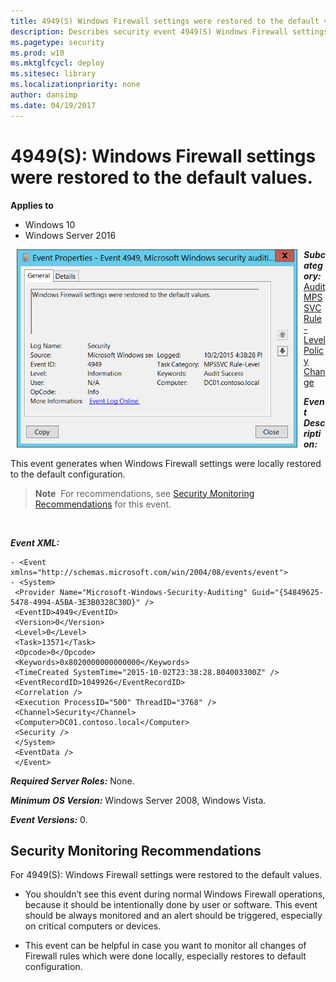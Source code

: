 ```yaml
---
title: 4949(S) Windows Firewall settings were restored to the default values. (Windows 10)
description: Describes security event 4949(S) Windows Firewall settings were restored to the default values.
ms.pagetype: security
ms.prod: w10
ms.mktglfcycl: deploy
ms.sitesec: library
ms.localizationpriority: none
author: dansimp
ms.date: 04/19/2017
---
```


# 4949(S): Windows Firewall settings were restored to the default values.

**Applies to**
-   Windows 10
-   Windows Server 2016


<img src="images/event-4949.png" alt="Event 4949 illustration" width="449" height="317" hspace="10" align="left" />

***Subcategory:***&nbsp;[Audit MPSSVC Rule-Level Policy Change](audit-mpssvc-rule-level-policy-change.md)

***Event Description:***

This event generates when Windows Firewall settings were locally restored to the default configuration.

> **Note**&nbsp;&nbsp;For recommendations, see [Security Monitoring Recommendations](#security-monitoring-recommendations) for this event.

<br clear="all">

***Event XML:***
```
- <Event xmlns="http://schemas.microsoft.com/win/2004/08/events/event">
- <System>
 <Provider Name="Microsoft-Windows-Security-Auditing" Guid="{54849625-5478-4994-A5BA-3E3B0328C30D}" /> 
 <EventID>4949</EventID> 
 <Version>0</Version> 
 <Level>0</Level> 
 <Task>13571</Task> 
 <Opcode>0</Opcode> 
 <Keywords>0x8020000000000000</Keywords> 
 <TimeCreated SystemTime="2015-10-02T23:38:28.804003300Z" /> 
 <EventRecordID>1049926</EventRecordID> 
 <Correlation /> 
 <Execution ProcessID="500" ThreadID="3768" /> 
 <Channel>Security</Channel> 
 <Computer>DC01.contoso.local</Computer> 
 <Security /> 
 </System>
 <EventData /> 
 </Event>

```

***Required Server Roles:*** None.

***Minimum OS Version:*** Windows Server 2008, Windows Vista.

***Event Versions:*** 0.

## Security Monitoring Recommendations

For 4949(S): Windows Firewall settings were restored to the default values.

-   You shouldn’t see this event during normal Windows Firewall operations, because it should be intentionally done by user or software. This event should be always monitored and an alert should be triggered, especially on critical computers or devices.

-   This event can be helpful in case you want to monitor all changes of Firewall rules which were done locally, especially restores to default configuration.

